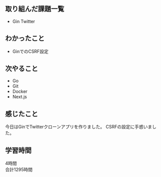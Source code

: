 ## 取り組んだ課題一覧
- Gin Twitter

## わかったこと
- GinでのCSRF設定

## 次やること
- Go
- Git
- Docker
- Next.js

## 感じたこと
今日はGinでTwitterクローンアプリを作りました。
CSRFの設定に手惑いました。

## 学習時間
4時間<br />
合計1295時間
